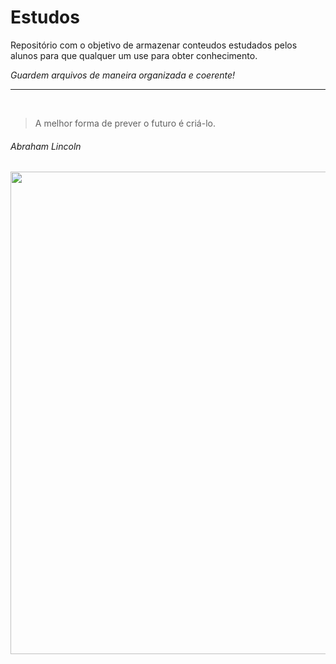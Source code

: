 # Estudos
Repositório com o objetivo de armazenar conteudos estudados pelos alunos para que qualquer um use para obter conhecimento.

*Guardem arquivos de maneira organizada e coerente!*

_________________________________________________________________________________________________________________________________________________________________________________________________________________________________
<br/>

>A melhor forma de prever o futuro é criá-lo.

<H6>Abraham Lincoln</H6>

<img src="https://luzerna.ifc.edu.br/wp-content/uploads/2018/03/Bacharelado-Engenharia-de-controle-1.png" width=896 height=772>
